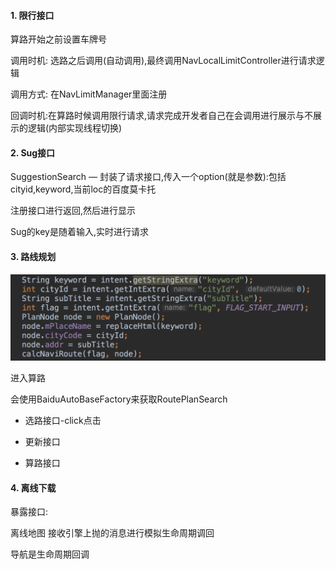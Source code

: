 #### 1. 限行接口

算路开始之前设置车牌号

调用时机: 选路之后调用(自动调用),最终调用NavLocalLimitController进行请求逻辑

调用方式: 在NavLimitManager里面注册

回调时机:在算路时候调用限行请求,请求完成开发者自己在会调用进行展示与不展示的逻辑(内部实现线程切换)

#### 2. Sug接口

SuggestionSearch  — 封装了请求接口,传入一个option(就是参数):包括cityid,keyword,当前loc的百度莫卡托

注册接口进行返回,然后进行显示

Sug的key是随着输入,实时进行请求



#### 3. 路线规划

![image-20200719192214312](./typora-user-images/image-20200719192214312.png)

进入算路

会使用BaiduAutoBaseFactory来获取RoutePlanSearch

- 选路接口-click点击

- 更新接口 
- 算路接口



#### 4. 离线下载

暴露接口:

离线地图  接收引擎上抛的消息进行模拟生命周期调回

导航是生命周期回调













